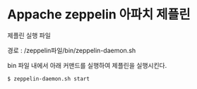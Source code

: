 # Appache zeppelin 아파치 제플린

제플린 실행 파일  

경로 : /zeppelin파일/bin/zeppelin-daemon.sh

bin 파일 내에서 아래 커맨드를 실행하여 제플린을 실행시킨다.
```
$ zeppelin-daemon.sh start
```
